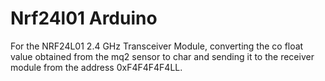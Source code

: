 # Nrf24l01 Arduino
For the NRF24L01 2.4 GHz Transceiver Module, converting the co float value obtained from the mq2 sensor to char and sending it to the receiver module from the address 0xF4F4F4F4LL.
